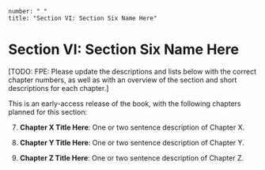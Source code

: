 ```metadata
number: " "
title: "Section VI: Section Six Name Here"
```

# Section VI: Section Six Name Here

[TODO: FPE: Please update the descriptions and lists below with the correct chapter numbers, as well as with an overview of the section and short descriptions for each chapter.]

This is an early-access release of the book, with the following chapters planned for this section:

7. **Chapter X Title Here**: One or two sentence description of Chapter X.

8. **Chapter Y Title Here**: One or two sentence description of Chapter Y.

9. **Chapter Z Title Here**: One or two sentence description of Chapter Z.
